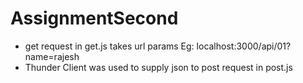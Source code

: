 # AssignmentSecond

* get request in get.js takes url params  Eg: localhost:3000/api/01?name=rajesh
* Thunder Client was used to supply json to post request in post.js

